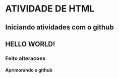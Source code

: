 <doctype html>
    <html>
        <head>
            <title>
                ATIVIDADE
            </title>
        </head>
        <body>
            <H1>ATIVIDADE DE HTML </H1>
            <h2>Iniciando atividades com o github</h2>
            <H2>HELLO WORLD!</H2>
            <h3>Feito alteracoes</h3>
            <h4>Aprimorando o github</h4>
        </body>
    </html>
